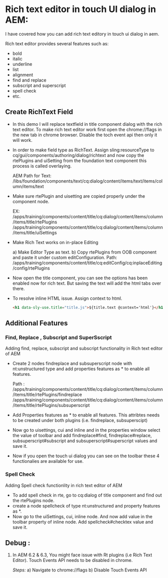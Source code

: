# Rich text editor in touch UI dialog in AEM:
 
I have covered how you can add rich text editory in touch ui dialog in aem.

Rich text editor provides several features such as:
 - bold
 - italic
 - underline
 - list
 - alignment
 - find and replace
 - subscript and superscript
 - spell check
 - etc.

## Create RichText Field

- In this demo I will replace textfield in title component dialog with the rich text editor. To make rich text editor work first open the chrome://flags in the new tab in chrome browser. Disable the toch event api then only it will work.

- In order to make field type as RichText. Assign sling:resourceType to cq/gui/components/authoring/dialog/richtext and now copy the rtePlugins and uiSetting from the foundation text component this process is called overlaying.
 
  AEM Path for Text: /libs/foundation/components/text/cq:dialog/content/items/text/items/column/items/text

- Make sure rtePlugin and uisetting are copied properly under the component node.
  
  EX: /apps/training/components/content/title/cq:dialog/content/items/column/items/title/rtePlugins
      /apps/training/components/content/title/cq:dialog/content/items/column/items/title/uiSettings

- Make Rich Text works on in-place Editing
   
   a) Make Editor Type as text.
   b) Copy rtePlugins from OOB component and paste it under custom editConfiguration.
     Path: /apps/training/components/content/title/cq:editConfig/cq:inplaceEditing/config/rtePlugins

- Now open the title component, you can see the options has been enabled now for rich text. But saving the text will add the html tabs over there. 

- To resolve inline HTML issue. Assign context to html.
  ```html
  <h1 data-sly-use.title="title.js">${title.text @context='html'}</h1>
  ```

## Additional Features 

### Find, Replace , Subscript and SuperSscript

  Adding find, replace, subscript and subscript functionality in Rich text editor of AEM

- Create 2 nodes findreplace and subsuperscript node with nt:unstructured type and add properties features as * to enable all features.
 
  Path : /apps/training/components/content/title/cq:dialog/content/items/column/items/title/rtePlugins/findreplace
         /apps/training/components/content/title/cq:dialog/content/items/column/items/title/rtePlugins/subsuperscript

-  Add Properties features as * to enable all features. This attribtes needs to be created under both plugins (i.e. findreplace, subsuperscipt)

-  Now go to uisettings, cui and inline and in the properties window select the value of toolbar and add findreplace#find, findreplace#replace, subsuperscript#subscript and subsuperscript#superscript values and save it.

- Now if you open the touch ui dialog you can see on the toolbar these 4 functionalies are available for use.

### Spell Check
Adding Spell check functionlity in rich text editor of AEM

- To add spell check in rte, go to cq:dialog of title component and find out the rtePlugins node.
- create a node spellcheck of type nt:unstructured and property features as *.
- Now go to the uiSettings, cui, inline node. And now add value in the toolbar property of inline node. Add spellcheck#checktex value and save it.

## Debug :

1) In AEM 6.2 & 6.3, You might face issue with Rt plugins (i.e Rich Text Editor). Touch Events API needs to be disabled in chrome.
   
   *Steps:*
    a) Navigate to chrome://flags
    b) Disable Touch Events API
